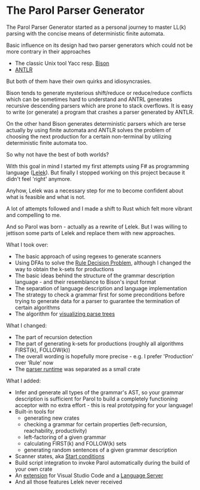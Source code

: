 # The Parol Parser Generator

The Parol Parser Generator started as a personal journey to master LL(k) parsing with the concise
means of deterministic finite automata.

Basic influence on its design had two parser generators which could not be more contrary in their
approaches

* The classic Unix tool Yacc resp. [Bison](https://www.gnu.org/software/bison/)
* [ANTLR](https://www.antlr.org/)

But both of them have their own quirks and idiosyncrasies.

Bison tends to generate mysterious shift/reduce or reduce/reduce conflicts which can be sometimes
hard to understand and ANTRL generates recursive descending parsers which are prone to stack
overflows. It is easy to write (or generate) a program that crashes a parser generated by ANTLR.

On the other hand Bison generates deterministic parsers which are terse actually by using finite
automata and ANTLR solves the problem of choosing the next production for a certain non-terminal by
utilizing deterministic finite automata too.

So why not have the best of both worlds?

With this goal in mind I started my first attempts using F# as programming language
([Lelek](https://github.com/jsinger67/Lelek)).
But finally I stopped working on this project because it didn't feel 'right' anymore.

Anyhow, Lelek was a necessary step for me to become confident about what is feasible and what is not.

A lot of attempts followed and I made a shift to Rust which felt more vibrant and compelling to me.

And so Parol was born - actually as a rewrite of Lelek. But I was willing to jettison some parts of
Lelek and replace them with new approaches.

What I took over:

* The basic approach of using regexes to generate scanners
* Using DFAs to solve the [Rule Decision Problem](https://github.com/jsinger67/Lelek/blob/53b1e13072d545e72828702ad853e615ced1f94c/docs/Approach.md),
although I changed the way to obtain the k-sets for productions
* The basic ideas behind the structure of the grammar description language -  and their resemblance
to Bison's input format
* The separation of language description and language implementation
* The strategy to check a grammar first for some preconditions before trying to generate data for a
parser to guarantee the termination of certain algorithms
* The algorithm for [visualizing parse trees](https://github.com/jsinger67/id-tree-layout)

What I changed:

* The part of recursion detection
* The part of generating k-sets for productions (roughly all algorithms FIRST(k), FOLLOW(k))
* The overall wording is hopefully more precise - e.g. I prefer 'Production' over 'Rule' now
* The [parser runtime](https://github.com/jsinger67/parol_runtime) was separated as a small crate

What I added:

* Infer and generate all types of the grammar's AST, so your grammar description is sufficient for
Parol to build a completely functioning acceptor with no extra effort - this is real prototyping for your language!
* Built-in tools for
  * generating new crates
  * checking a grammar for certain properties (left-recursion, reachability, productivity)
  * left-factoring of a given grammar
  * calculating FIRST(k) and FOLLOW(k) sets
  * generating random sentences of a given grammar description
* Scanner states, aka [Start conditions](https://www.cs.princeton.edu/~appel/modern/c/software/flex/flex_toc.html#TOC11)
* Build script integration to invoke Parol automatically during the build of your own crate
* An [extension](https://github.com/jsinger67/parol-vscode) for Visual Studio Code and a
[Language Server](https://github.com/jsinger67/parol-ls)
* And all those features Lelek never received
